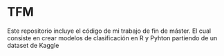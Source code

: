 # TFM
Este repositorio incluye el código de mi trabajo de fin de máster. El cual consiste en crear modelos de clasificación en R y Pyhton partiendo de un dataset de Kaggle
